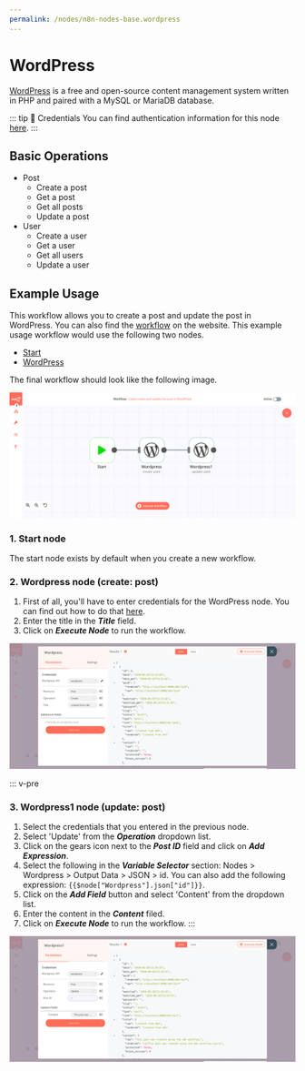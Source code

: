 ```yaml
---
permalink: /nodes/n8n-nodes-base.wordpress
---
```


# WordPress

[WordPress](https://wordpress.org/) is a free and open-source content management system written in PHP and paired with a MySQL or MariaDB database.

::: tip 🔑 Credentials
You can find authentication information for this node [here](../../../credentials/WordPress/README.md).
:::

## Basic Operations

- Post
    - Create a post
    - Get a post
    - Get all posts
    - Update a post
- User
	- Create a user
	- Get a user
	- Get all users
	- Update a user

## Example Usage

This workflow allows you to create a post and update the post in WordPress. You can also find the [workflow](https://n8n.io/workflows/668) on the website. This example usage workflow would use the following two nodes.
- [Start](../../core-nodes/Start/README.md)
- [WordPress]()

The final workflow should look like the following image.

![A workflow with the WordPress node](./workflow.png)

### 1. Start node

The start node exists by default when you create a new workflow.

### 2. Wordpress node (create: post)

1. First of all, you'll have to enter credentials for the WordPress node. You can find out how to do that [here](../../../credentials/WordPress/README.md).
2. Enter the title in the ***Title*** field.
3. Click on ***Execute Node*** to run the workflow.

![Using the WordPress node to create a new post](./WordPress_node.png)

::: v-pre
### 3. Wordpress1 node (update: post)

1. Select the credentials that you entered in the previous node.
2. Select 'Update' from the ***Operation*** dropdown list.
3. Click on the gears icon next to the ***Post ID*** field and click on ***Add Expression***.
4. Select the following in the ***Variable Selector*** section: Nodes > Wordpress > Output Data > JSON > id. You can also add the following expression: `{{$node["Wordpress"].json["id"]}}`.
5. Click on the ***Add Field*** button and select 'Content' from the dropdown list.
6. Enter the content in the ***Content*** filed.
7. Click on ***Execute Node*** to run the workflow.
:::

![Using the WordPress node to update the post](./WordPress1_node.png)
